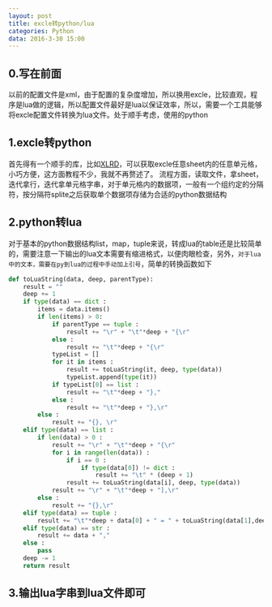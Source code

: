 ```yaml
---
layout: post
title: excle转python/lua
categories: Python
data: 2016-3-30 15:00
---
```


## 0.写在前面

以前的配置文件是xml，由于配置的复杂度增加，所以换用excle，比较直观，程序是lua做的逻辑，所以配置文件最好是lua以保证效率，所以，需要一个工具能够将excle配置文件转换为lua文件。处于顺手考虑，使用的python

## 1.excle转python

首先得有一个顺手的库，比如[XLRD](http://pypi.python.org/pypi/xlrd)，可以获取excle任意sheet内的任意单元格，小巧方便，这方面教程不少，我就不再赘述了。
流程方面，读取文件，拿sheet，迭代拿行，迭代拿单元格字串，对于单元格内的数据项，一般有一个组约定的分隔符，按分隔符splite之后获取单个数据项存储为合适的python数据结构

## 2.python转lua

对于基本的python数据结构list，map，tuple来说，转成lua的table还是比较简单的，需要注意一下输出的lua文本需要有缩进格式，以便肉眼检查，另外，`对于lua中的文本，需要在py到lua的过程中手动加上引号`，简单的转换函数如下

```python
def toLuaString(data, deep, parentType):
	result = ""
	deep += 1
	if type(data) == dict :
		items = data.items()
		if len(items) > 0:
			if parentType == tuple :
				result += "\r" + "\t"*deep + "{\r"
			else :
				result += "\t"*deep + "{\r"
			typeList = []
			for it in items :
				result += toLuaString(it, deep, type(data))
				typeList.append(type(it))
			if typeList[0] == list :
				result += "\t"*deep + "},"
			else :
				result += "\t"*deep + "},\r"
		else :
			result += "{}, \r"
	elif type(data) == list :
		if len(data) > 0 :
			result += "\r" + "\t"*deep + "{\r"
			for i in range(len(data)) :
				if i == 0 :
					if type(data[0]) != dict :
						result += "\t" * (deep + 1)
				result += toLuaString(data[i], deep, type(data))
			result += "\r" + "\t"*deep + "],\r"
		else :
			result += "{},\r"
	elif type(data) == tuple :
		result += "\t"*deep + data[0] + " = " + toLuaString(data[1],deep, type(data)) + "\r"
	elif type(data) == str :
		result += data + ","
	else :
		pass
	deep -= 1
	return result
```

## 3.输出lua字串到lua文件即可


